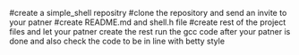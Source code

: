 #create a simple_shell repositry
#clone the repository and send an invite to your patner
#create README.md and shell.h file
#create rest of the project files and let your patner create the rest
run the gcc code after your patner is done and also check the code to be
in line with  betty style

